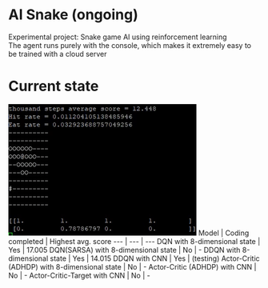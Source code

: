 # AI Snake (ongoing)
Experimental project: Snake game AI using reinforcement learning\
The agent runs purely with the console, which makes it extremely easy to be trained with a cloud server

# Current state
![](https://github.com/zysoong/ai-greedy-snake/blob/master/images/example_ddqn_reduced.gif?raw=true)
Model | Coding completed | Highest avg. score
--- | --- | --- 
DQN with 8-dimensional state | Yes | 17.005
DQN(SARSA) with 8-dimensional state | No | -
DDQN with 8-dimensional state | Yes | 14.015
DDQN with CNN | Yes | (testing)
Actor-Critic (ADHDP) with 8-dimensional state | No | -
Actor-Critic (ADHDP) with CNN | No | -
Actor-Critic-Target with CNN | No | -
